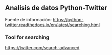## Analisis de datos Python-Twitter

Fuente de información: https://python-twitter.readthedocs.io/en/latest/searching.html

### Tool for searching

https://twitter.com/search-advanced

